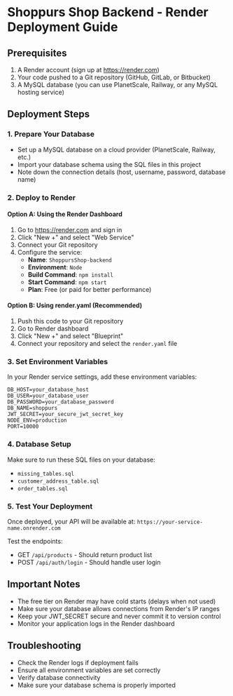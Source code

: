 # Shoppurs Shop Backend - Render Deployment Guide

## Prerequisites
1. A Render account (sign up at https://render.com)
2. Your code pushed to a Git repository (GitHub, GitLab, or Bitbucket)
3. A MySQL database (you can use PlanetScale, Railway, or any MySQL hosting service)

## Deployment Steps

### 1. Prepare Your Database
- Set up a MySQL database on a cloud provider (PlanetScale, Railway, etc.)
- Import your database schema using the SQL files in this project
- Note down the connection details (host, username, password, database name)

### 2. Deploy to Render

#### Option A: Using the Render Dashboard
1. Go to https://render.com and sign in
2. Click "New +" and select "Web Service"
3. Connect your Git repository
4. Configure the service:
   - **Name**: `ShoppursShop-backend`
   - **Environment**: `Node`
   - **Build Command**: `npm install`
   - **Start Command**: `npm start`
   - **Plan**: Free (or paid for better performance)

#### Option B: Using render.yaml (Recommended)
1. Push this code to your Git repository
2. Go to Render dashboard
3. Click "New +" and select "Blueprint"
4. Connect your repository and select the `render.yaml` file

### 3. Set Environment Variables
In your Render service settings, add these environment variables:

```
DB_HOST=your_database_host
DB_USER=your_database_user  
DB_PASSWORD=your_database_password
DB_NAME=shoppurs
JWT_SECRET=your_secure_jwt_secret_key
NODE_ENV=production
PORT=10000
```

### 4. Database Setup
Make sure to run these SQL files on your database:
- `missing_tables.sql`
- `customer_address_table.sql`
- `order_tables.sql`

### 5. Test Your Deployment
Once deployed, your API will be available at:
`https://your-service-name.onrender.com`

Test the endpoints:
- GET `/api/products` - Should return product list
- POST `/api/auth/login` - Should handle user login

## Important Notes
- The free tier on Render may have cold starts (delays when not used)
- Make sure your database allows connections from Render's IP ranges
- Keep your JWT_SECRET secure and never commit it to version control
- Monitor your application logs in the Render dashboard

## Troubleshooting
- Check the Render logs if deployment fails
- Ensure all environment variables are set correctly
- Verify database connectivity
- Make sure your database schema is properly imported 